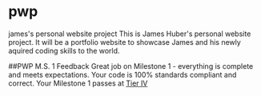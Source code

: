# pwp
james's personal website project
This is James Huber's personal website project. It will be a portfolio website to showcase James and his newly aquired coding skills to the world.

##PWP M.S. 1 Feedback
Great job on Milestone 1 - everything is complete and meets expectations. Your code is 100% standards compliant and correct. Your Milestone 1 passes at [Tier IV](https://bootcamp-coders.cnm.edu/projects/personal/rubric/)
